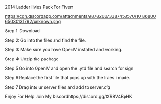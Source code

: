 2014 Ladder livies Pack For Fivem

https://cdn.discordapp.com/attachments/987820073387458570/1013680065030131792/unknown.png

Step 1: Download

Step 2: Go into the files and find the file.

Step 3: Make sure you have OpenIV installed and working.

Step 4: Unzip the pachage

Step 5 Go into OpenIV and open the .ytd file and search for sign

Step 6 Replace the first file that pops up with the livies i made.

Step 7 Drag into ur server files and add to server.cfg

Enjoy
For Help Join My Discordhttps://discord.gg/tXR8V4BpHK
